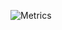 ![Metrics](https://metrics.lecoq.io/zy-kkk?template=classic&base.repositories=0&base.metadata=0&isocalendar=1&lines=1&discussions=1&achievements=1&base=header%2C%20activity%2C%20community%2C%20repositories%2C%20metadata&base.indepth=false&base.hireable=false&base.skip=false&isocalendar=false&isocalendar.duration=full-year&lines=false&lines.sections=base&lines.repositories.limit=4&lines.history.limit=1&discussions=false&discussions.categories=true&discussions.categories.limit=0&achievements=false&achievements.threshold=C&achievements.secrets=true&achievements.display=detailed&achievements.limit=0&config.timezone=Asia%2FShanghai)
